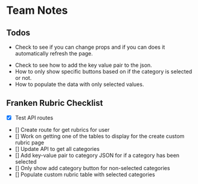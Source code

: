 # Team Notes

## Todos
* Check to see if you can change props and if you can does it automatically refresh the page.
- Check to see how to add the key value pair to the json.
- How to only show specific buttons based on if the category is selected or not.
- How to populate the data with only selected values.

## Franken Rubric Checklist
- [x] Test API routes
- [] Create route for get rubrics for user
- [] Work on getting one of the tables to display for the create custom rubric page
- [] Update API to get all categories
- [] Add key-value pair to category JSON for if a category has been selected
- [] Only show add category button for non-selected categories
- [] Populate custom rubric table with selected categories
